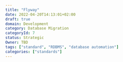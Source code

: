 ```yaml
---
title: "Flyway"
date: 2022-04-20T14:13:01+02:00
draft: true
domain: Development
category: Database Migration
categoryId: 7
status: Strategic
Owner: TBD
tags: ["standard", "RDBMS", "database automation"]
categories: ["standards"]
---
```

